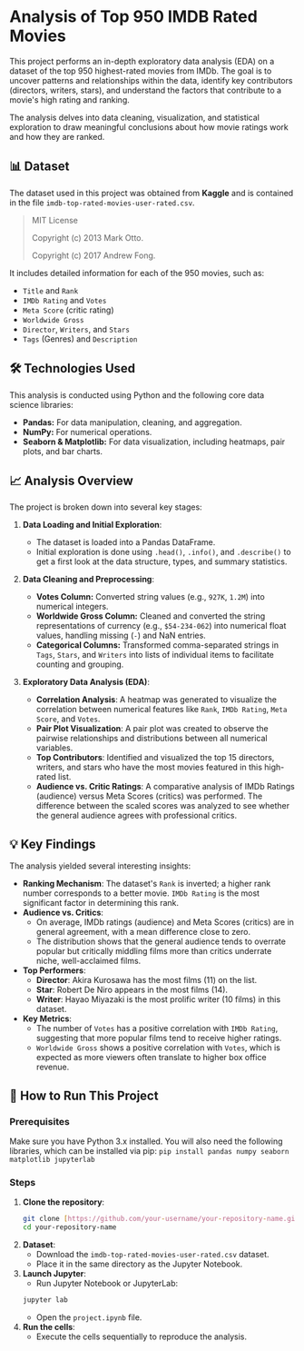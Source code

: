 # Analysis of Top 950 IMDB Rated Movies

This project performs an in-depth exploratory data analysis (EDA) on a dataset of the top 950 highest-rated movies from IMDb. The goal is to uncover patterns and relationships within the data, identify key contributors (directors, writers, stars), and understand the factors that contribute to a movie's high rating and ranking.

The analysis delves into data cleaning, visualization, and statistical exploration to draw meaningful conclusions about how movie ratings work and how they are ranked.

## 📊 Dataset

The dataset used in this project was obtained from **Kaggle** and is contained in the file `imdb-top-rated-movies-user-rated.csv`.

> MIT License
>
> Copyright (c) 2013 Mark Otto.
>
> Copyright (c) 2017 Andrew Fong.

It includes detailed information for each of the 950 movies, such as:
- `Title` and `Rank`
- `IMDb Rating` and `Votes`
- `Meta Score` (critic rating)
- `Worldwide Gross`
- `Director`, `Writers`, and `Stars`
- `Tags` (Genres) and `Description`

## 🛠️ Technologies Used

This analysis is conducted using Python and the following core data science libraries:
- **Pandas:** For data manipulation, cleaning, and aggregation.
- **NumPy:** For numerical operations.
- **Seaborn & Matplotlib:** For data visualization, including heatmaps, pair plots, and bar charts.

## 📈 Analysis Overview

The project is broken down into several key stages:

1.  **Data Loading and Initial Exploration**:
    - The dataset is loaded into a Pandas DataFrame.
    - Initial exploration is done using `.head()`, `.info()`, and `.describe()` to get a first look at the data structure, types, and summary statistics.

2.  **Data Cleaning and Preprocessing**:
    - **Votes Column:** Converted string values (e.g., `927K`, `1.2M`) into numerical integers.
    - **Worldwide Gross Column:** Cleaned and converted the string representations of currency (e.g., `$54-234-062`) into numerical float values, handling missing (`-`) and NaN entries.
    - **Categorical Columns:** Transformed comma-separated strings in `Tags`, `Stars`, and `Writers` into lists of individual items to facilitate counting and grouping.

3.  **Exploratory Data Analysis (EDA)**:
    - **Correlation Analysis**: A heatmap was generated to visualize the correlation between numerical features like `Rank`, `IMDb Rating`, `Meta Score`, and `Votes`.
    - **Pair Plot Visualization**: A pair plot was created to observe the pairwise relationships and distributions between all numerical variables.
    - **Top Contributors**: Identified and visualized the top 15 directors, writers, and stars who have the most movies featured in this high-rated list.
    - **Audience vs. Critic Ratings**: A comparative analysis of IMDb Ratings (audience) versus Meta Scores (critics) was performed. The difference between the scaled scores was analyzed to see whether the general audience agrees with professional critics.

## 💡 Key Findings

The analysis yielded several interesting insights:

* **Ranking Mechanism**: The dataset's `Rank` is inverted; a higher rank number corresponds to a better movie. `IMDb Rating` is the most significant factor in determining this rank.
* **Audience vs. Critics**:
    * On average, IMDb ratings (audience) and Meta Scores (critics) are in general agreement, with a mean difference close to zero.
    * The distribution shows that the general audience tends to overrate popular but critically middling films more than critics underrate niche, well-acclaimed films.
* **Top Performers**:
    * **Director**: Akira Kurosawa has the most films (11) on the list.
    * **Star**: Robert De Niro appears in the most films (14).
    * **Writer**: Hayao Miyazaki is the most prolific writer (10 films) in this dataset.
* **Key Metrics**:
    * The number of `Votes` has a positive correlation with `IMDb Rating`, suggesting that more popular films tend to receive higher ratings.
    * `Worldwide Gross` shows a positive correlation with `Votes`, which is expected as more viewers often translate to higher box office revenue.

## 🚀 How to Run This Project

### Prerequisites
Make sure you have Python 3.x installed. You will also need the following libraries, which can be installed via pip:
`pip install pandas numpy seaborn matplotlib jupyterlab`
### Steps
1.  **Clone the repository**:
    ```bash
    git clone [https://github.com/your-username/your-repository-name.git](https://github.com/your-username/your-repository-name.git)
    cd your-repository-name
    ```
2.  **Dataset**:
    - Download the `imdb-top-rated-movies-user-rated.csv` dataset.
    - Place it in the same directory as the Jupyter Notebook.
3.  **Launch Jupyter**:
    - Run Jupyter Notebook or JupyterLab:
    ```bash
    jupyter lab
    ```
    - Open the `project.ipynb` file.
4.  **Run the cells**:
    - Execute the cells sequentially to reproduce the analysis.
